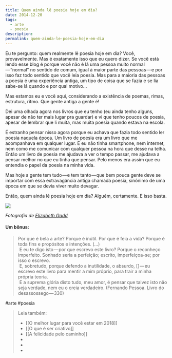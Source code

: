 ```yaml
---
title: Quem ainda lê poesia hoje em dia?
date: 2014-12-20
tags:
  - arte
  - poesia
description:
permalink: quem-ainda-le-poesia-hoje-em-dia
---
```

Eu te pergunto: quem realmente lê poesia hoje em dia? Você, provavelmente. Mas é exatamente isso que eu quero dizer. Se você está lendo esse blog é porque você não é lá uma pessoa muito normal — “normal” no sentido de comum, igual à maior parte das pessoas — e por isso faz todo sentido que você leia poesia. Mas para a maioria das pessoas a poesia é uma experiência antiga, um tipo de coisa que se fazia e se lia sabe-se lá quando e por qual motivo…

Mas estamos eu e você aqui, considerando a existência de poemas, rimas, estrutura, ritmo. Que gente antiga a gente é!

Dei uma olhada agora nos livros que eu tenho (eu ainda tenho alguns, apesar de não ter mais lugar pra guardar) e vi que tenho poucos de poesia, apesar de lembrar que li muita, mas muita poesia quando estava na escola.

É estranho pensar nisso agora porque eu achava que fazia todo sentido ler poesia naquela época. Um livro de poesia era um livro que me acompanhava em qualquer lugar. E eu não tinha smartphone, nem internet, nem como me comunicar com qualquer pessoa na hora que desse na telha. Então um livro de poesia me ajudava a ver o tempo passar, me ajudava a pensar melhor no que eu tinha que pensar. Pelo menos era assim que eu entendia o papel da poesia na minha vida.

Mas hoje a gente tem tudo — e tem tanto — que bem pouca gente deve se importar com essa extravagância antiga chamada poesia, sinônimo de uma época em que se devia viver muito devagar.

Então, quem ainda lê poesia hoje em dia? Alguém, certamente. E isso basta.

![](https://cdn-images-1.medium.com/max/800/0*wQMMYIxJ4xHicegM.jpg)

_Fotografia de_ [_Elizabeth Gadd_](http://www.elizabethgadd.com/)

#### Um bônus:

> Por que é bela a arte? Porque é inútil. Por que é feia a vida? Porque é toda fins e propósitos e intenções. (…)   
>  E eu te digo isto — por que escrevo este livro? Porque o reconheço imperfeito. Sonhado seria a perfeição; escrito, imperfeiçoa-se; por isso o escrevo.   
>  E, sobretudo, porque defendo a inutilidade, o absurdo, [] — eu escrevo este livro para mentir a mim próprio, para trair a minha própria teoria.   
>  E a suprema glória disto tudo, meu amor, é pensar que talvez isto não seja verdade, nem eu o creia verdadeiro. (Fernando Pessoa. Livro do desassossego — 330)


#arte #poesia

> Leia também:
> - [[O melhor lugar para você estar em 2018]]
> - [[O que é ser criativo]]
> - [[A felicidade pelo caminho]]
> -
> -
> -